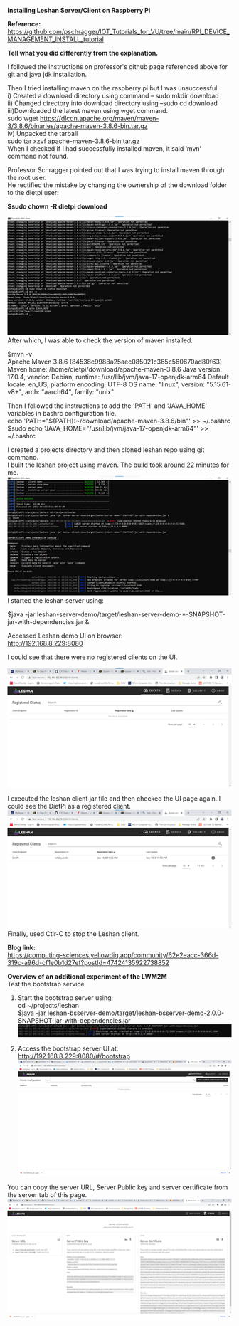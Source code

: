 **Installing Leshan Server/Client on Raspberry Pi**

**Reference:**<br/>
https://github.com/pschragger/IOT_Tutorials_for_VU/tree/main/RPI_DEVICE_MANAGEMENT_INSTALL_tutorial

**Tell what you did differently from the explanation.**

I followed the instructions on professor's github page referenced above for git and java jdk installation.<br/>

Then I tried installing maven on the raspberry pi but I was unsuccessful.<br/>
i) Created a download directory using command – sudo mkdir download<br/>
ii) Changed directory into download directory using –sudo cd download<br/>
iii)Downloaded the latest maven using wget command.<br/>
sudo wget https://dlcdn.apache.org/maven/maven-3/3.8.6/binaries/apache-maven-3.8.6-bin.tar.gz<br/>
iv) Unpacked the tarball<br/>
sudo tar xzvf apache-maven-3.8.6-bin.tar.gz<br/>
When I checked if I had successfully installed maven, it said ‘mvn’ command not found.<br/>

Professor Schragger pointed out that I was trying to install maven through the root user.<br/> 
He rectified the mistake by changing the ownership of the download folder to the dietpi user:<br/>

**$sudo chown -R dietpi download**<br/>

![Changing_ownership](/LWM2M/image/Changing_ownership.png)<br/>
After which, I was able to check the version of maven installed.<br/>

$mvn -v<br/>
Apache Maven 3.8.6 (84538c9988a25aec085021c365c560670ad80f63)
Maven home: /home/dietpi/download/apache-maven-3.8.6
Java version: 17.0.4, vendor: Debian, runtime: /usr/lib/jvm/java-17-openjdk-arm64
Default locale: en_US, platform encoding: UTF-8
OS name: "linux", version: "5.15.61-v8+", arch: "aarch64", family: "unix"

Then I followed the instructions to add the 'PATH' and 'JAVA_HOME' variables in bashrc configuration file.<br/>
echo 'PATH="${PATH}:~/download/apache-maven-3.8.6/bin"' >> ~/.bashrc<br/>
$sudo echo 'JAVA_HOME="/usr/lib/jvm/java-17-openjdk-arm64"' >> ~/.bashrc<br/>

I created a projects directory and then cloned leshan repo using git command. <br/>
I built the leshan project using maven. The build took around 22 minutes for me.<br/>
![LeshanBuildSuccess](/LWM2M/image/LeshanBuildSuccess.png)<br/>
I started the leshan server using:<br/>

$java -jar leshan-server-demo/target/leshan-server-demo-*-SNAPSHOT-jar-with-dependencies.jar &<br/>

Accessed Leshan demo UI on browser:<br/>
http://192.168.8.229:8080<br/>


I could see that there were no registered clients on the UI.<br/><br/>
![NoClientLeshan](/LWM2M/image/NoClientLeshan.png)<br/>

I executed the leshan client jar file and then checked the UI page again. I could see the DietPi as a registered client.<br/>
![RegisteredClientLeshan](/LWM2M/image/RegisteredClientLeshan.png)<br/>
Finally, used Ctlr-C to stop the Leshan client.<br/>

**Blog link:**<br/>
https://computing-sciences.yellowdig.app/community/62e2eacc-366d-319c-a96d-cf1e0b1d27ef?postId=47424135922738852<br/>

**Overview of an additional experiment of the LWM2M**<br/>
Test the bootstrap service 

  1. Start the bootstrap server using:<br/>
  cd ~/projects/leshan<br/>
  $java -jar leshan-bsserver-demo/target/leshan-bsserver-demo-2.0.0-SNAPSHOT-jar-with-dependencies.jar<br/>
  ![Bootstrap_start_log](/LWM2M/image/Bootstrap_start_log.JPG)<br/>

  2. Access the bootstrap server UI at:<br/>
  http://192.168.8.229:8080/#/bootstrap<br/>
  ![BootstrapUI](/LWM2M/image/BootstrapUI.png)<br/>
  
  You can copy the server URL, Server Public key and server certificate from the server tab of this page.<br/>
  ![Bootstrap_server_details](/LWM2M/image/Bootstrap_server_details.png)<br/>


